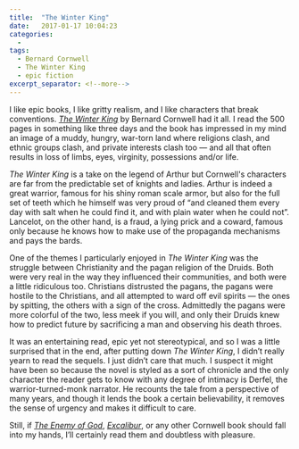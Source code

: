 ```yaml
---
title:  "The Winter King"
date:   2017-01-17 10:04:23
categories:
  -
tags:
  - Bernard Cornwell
  - The Winter King
  - epic fiction
excerpt_separator: <!--more-->
---
```

I like epic books, I like gritty realism, and I like characters that break conventions. *[The Winter King](http://amzn.to/2jv8pNf)* by Bernard Cornwell had it all. I read the 500 pages in something like three days and the book has impressed in my mind an image of a muddy, hungry, war-torn land where religions clash, and ethnic groups clash, and private interests clash too — and all that often results in loss of limbs, eyes, virginity, possessions and/or life.<!--more-->

*The Winter King* is a take on the legend of Arthur but Cornwell's characters are far from the predictable set of knights and ladies. Arthur is indeed a great warrior, famous for his shiny roman scale armor, but also for the full set of teeth which he himself was very proud of “and cleaned them every day with salt when he could find it, and with plain water when he could not”. Lancelot, on the other hand, is a fraud, a lying prick and a coward, famous only because he knows how to make use of the propaganda mechanisms and pays the bards.

One of the themes I particularly enjoyed in *The Winter King* was the struggle between Christianity and the pagan religion of the Druids. Both were very real in the way they influenced their communities, and both were a little ridiculous too. Christians distrusted the pagans, the pagans were hostile to the Christians, and all attempted to ward off evil spirits — the ones by spitting, the others with a sign of the cross. Admittedly the pagans were more colorful of the two, less meek if you will, and only their Druids knew how to predict future by sacrificing a man and observing his death throes.

It was an entertaining read, epic yet not stereotypical, and so I was a little surprised that in the end, after putting down *The Winter King*, I didn’t really yearn to read the sequels. I just didn’t care that much. I suspect it might have been so because the novel is styled as a sort of chronicle and the only character the reader gets to know with any degree of intimacy is Derfel, the warrior-turned-monk narrator. He recounts the tale from a perspective of many years, and though it lends the book a certain believability, it removes the sense of urgency and makes it difficult to care.

Still, if *[The Enemy of God](http://amzn.to/2k0v1pW)*, *[Excalibur](http://amzn.to/2iCrxoI)*, or any other Cornwell book should fall into my hands, I’ll certainly read them and doubtless with pleasure.
